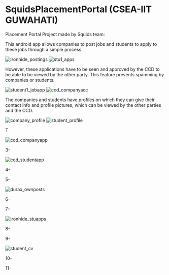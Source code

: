 # SquidsPlacementPortal (CSEA-IIT GUWAHATI)
Placement Portal Project made by Squids team:

This android app allows companies to post jobs and students to apply to these jobs through a simple process.

![Ironhide_postings](https://user-images.githubusercontent.com/53634940/89447769-2f6be600-d774-11ea-8634-9dfb84b1b2e9.jpeg)
![stu1_apps](https://user-images.githubusercontent.com/53634940/89447877-5e825780-d774-11ea-9698-52200405be6d.jpeg)

However, these applications have to be seen and approved by the CCD to be able to be viewed by the other party. This feature prevents spamming by companies or students.

![student1_jobapp](https://user-images.githubusercontent.com/53634940/89448114-bcaf3a80-d774-11ea-993e-e906099a1931.jpeg)
![ccd_companyacc](https://user-images.githubusercontent.com/53634940/89447489-a6ed4580-d773-11ea-8b50-dcc6b0859c32.jpeg)

The companies and students have profiles on which they can give their contact info and profile pictures, which can be viewed by the other parties and the CCD.

![company_profile](https://user-images.githubusercontent.com/53634940/89447664-f9c6fd00-d773-11ea-8a10-c2df93f1feb5.jpeg)
![student_profile](https://user-images.githubusercontent.com/53634940/89448040-a2755c80-d774-11ea-93da-6a092d807c83.jpeg)

T


![ccd_companyapp](https://user-images.githubusercontent.com/53634940/89447553-c5ebd780-d773-11ea-83ea-2621d085bf00.jpeg)

3-

![ccd_studentapp](https://user-images.githubusercontent.com/53634940/89447607-e1ef7900-d773-11ea-9f05-c7c73c99057c.jpeg)

4-



5-

![durax_ownposts](https://user-images.githubusercontent.com/53634940/89447734-1ebb7000-d774-11ea-9e3b-920613acc8ae.jpeg)

6-



7-

![ironhide_stuapps](https://user-images.githubusercontent.com/53634940/89447823-4579a680-d774-11ea-9a5c-55d874f90110.jpeg)

8-



9-

![student_cv](https://user-images.githubusercontent.com/53634940/89448001-9093b980-d774-11ea-8bd4-60a5911b17b5.jpeg)

10-


11-

